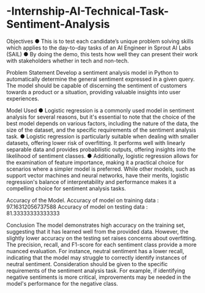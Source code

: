 # -Internship-AI-Technical-Task-Sentiment-Analysis

Objectives
● This is to test each candidate’s unique problem solving skills which applies to the day-to-day tasks of an AI Engineer in Sprout AI Labs (SAIL)
● By doing the demo, this tests how well they can present their work with stakeholders whether in tech and non-tech.

Problem Statement
Develop a sentiment analysis model in Python to automatically determine the general sentiment expressed in a given query. The model should be capable of discerning the sentiment of customers towards a product or a situation, providing valuable insights into user experiences.

Model Used
● Logistic regression is a commonly used model in sentiment analysis for several reasons, but it's essential to note that the choice of the best model depends on various factors, including the nature of the data, the size of the dataset, and the specific requirements of the sentiment analysis task.
● Logistic regression is particularly suitable when dealing with smaller datasets, offering lower risk of overfitting. It performs well with linearly separable data and provides probabilistic outputs, offering insights into the likelihood of sentiment classes.
● Additionally, logistic regression allows for the examination of feature importance, making it a practical choice for scenarios where a simpler model is preferred. While other models, such as support vector machines and neural networks, have their merits, logistic regression's balance of interpretability and performance makes it a compelling choice for sentiment analysis tasks.

Accuracy of the Model.
Accuracy of model on training data : 97.16312056737588
Accuracy of model on testing data : 81.33333333333333

Conclusion
The model demonstrates high accuracy on the training set, suggesting that it has learned well from the provided data.
However, the slightly lower accuracy on the testing set raises concerns about overfitting.
The precision, recall, and F1-score for each sentiment class provide a more nuanced evaluation. For instance, neutral sentiment has a lower recall, indicating that the model may struggle to correctly identify instances of neutral sentiment.
Consideration should be given to the specific requirements of the sentiment analysis task. For example, if identifying negative sentiments is more critical, improvements may be needed in the model's performance for the negative class.
